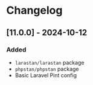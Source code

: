 # Changelog

## [11.0.0] - 2024-10-12

### Added
- `larastan/larastan` package
- `phpstan/phpstan` package
- Basic Laravel Pint config